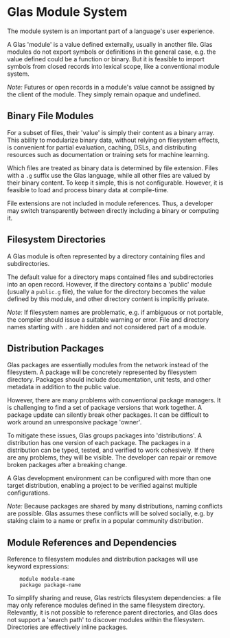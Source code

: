 # Glas Module System

The module system is an important part of a language's user experience.

A Glas 'module' is a value defined externally, usually in another file. Glas modules do not export symbols or definitions in the general case, e.g. the value defined could be a function or binary. But it is feasible to import symbols from closed records into lexical scope, like a conventional module system.

*Note:* Futures or open records in a module's value cannot be assigned by the client of the module. They simply remain opaque and undefined.

## Binary File Modules

For a subset of files, their 'value' is simply their content as a binary array. This ability to modularize binary data, without relying on filesystem effects, is convenient for partial evaluation, caching, DSLs, and distributing resources such as documentation or training sets for machine learning.

Which files are treated as binary data is determined by file extension. Files with a `.g` suffix use the Glas language, while all other files are valued by their binary content. To keep it simple, this is not configurable. However, it is feasible to load and process binary data at compile-time.

File extensions are not included in module references. Thus, a developer may switch transparently between directly including a binary or computing it.

## Filesystem Directories

A Glas module is often represented by a directory containing files and subdirectories. 

The default value for a directory maps contained files and subdirectories into an open record. However, if the directory contains a 'public' module (usually a `public.g` file), the value for the directory becomes the value defined by this module, and other directory content is implicitly private.

*Note:* If filesystem names are problematic, e.g. if ambiguous or not portable, the compiler should issue a suitable warning or error. File and directory names starting with `.` are hidden and not considered part of a module. 

## Distribution Packages

Glas packages are essentially modules from the network instead of the filesystem. A package will be concretely represented by filesystem directory. Packages should include documentation, unit tests, and other metadata in addition to the public value.

However, there are many problems with conventional package managers. It is challenging to find a set of package versions that work together. A package update can silently break other packages. It can be difficult to work around an unresponsive package 'owner'.

To mitigate these issues, Glas groups packages into 'distributions'. A distribution has one version of each package. The packages in a distribution can be typed, tested, and verified to work cohesively. If there are any problems, they will be visible. The developer can repair or remove broken packages after a breaking change.

A Glas development environment can be configured with more than one target distribution, enabling a project to be verified against multiple configurations.

*Note:* Because packages are shared by many distributions, naming conflicts are possible. Glas assumes these conflicts will be solved socially, e.g. by staking claim to a name or prefix in a popular community distribution.

## Module References and Dependencies

Reference to filesystem modules and distribution packages will use keyword expressions:

        module module-name
        package package-name

To simplify sharing and reuse, Glas restricts filesystem dependencies: a file may only reference modules defined in the same filesystem directory. Relevantly, it is not possible to reference parent directories, and Glas does not support a 'search path' to discover modules within the filesystem. Directories are effectively inline packages.

